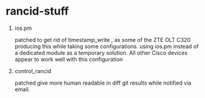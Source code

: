# rancid-stuff

1. ios.pm 
   
   patched to get rid of timestamp_write , as some of the ZTE OLT C320 producing this while taking some configurations.
   using ios.pm instead of a dedicated module as a temporary solution. All other Cisco devices appear to work well with this configuration
2. control_rancid 
   
   patched give more human readable in diff git results while  notified via email.
